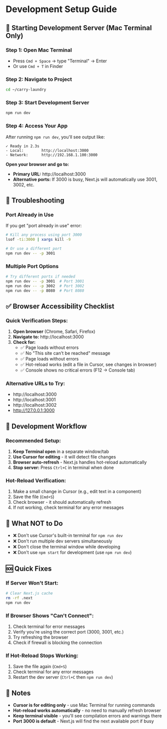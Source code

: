 # Development Setup Guide

## 🚀 Starting Development Server (Mac Terminal Only)

### Step 1: Open Mac Terminal
- Press `Cmd + Space` → type "Terminal" → Enter
- Or use `Cmd + T` in Finder

### Step 2: Navigate to Project
```bash
cd ~/carry-laundry
```

### Step 3: Start Development Server
```bash
npm run dev
```

### Step 4: Access Your App
After running `npm run dev`, you'll see output like:
```
✓ Ready in 2.3s
- Local:        http://localhost:3000
- Network:      http://192.168.1.100:3000
```

**Open your browser and go to:**
- **Primary URL:** http://localhost:3000
- **Alternative ports:** If 3000 is busy, Next.js will automatically use 3001, 3002, etc.

## 🔧 Troubleshooting

### Port Already in Use
If you get "port already in use" error:

```bash
# Kill any process using port 3000
lsof -ti:3000 | xargs kill -9

# Or use a different port
npm run dev -- -p 3001
```

### Multiple Port Options
```bash
# Try different ports if needed
npm run dev -- -p 3001  # Port 3001
npm run dev -- -p 3002  # Port 3002
npm run dev -- -p 8080  # Port 8080
```

## ✅ Browser Accessibility Checklist

### Quick Verification Steps:
1. **Open browser** (Chrome, Safari, Firefox)
2. **Navigate to:** http://localhost:3000
3. **Check for:**
   - ✅ Page loads without errors
   - ✅ No "This site can't be reached" message
   - ✅ Page loads without errors
   - ✅ Hot-reload works (edit a file in Cursor, see changes in browser)
   - ✅ Console shows no critical errors (F12 → Console tab)

### Alternative URLs to Try:
- http://localhost:3000
- http://localhost:3001
- http://localhost:3002
- http://127.0.0.1:3000

## 🔄 Development Workflow

### Recommended Setup:
1. **Keep Terminal open** in a separate window/tab
2. **Use Cursor for editing** - it will detect file changes
3. **Browser auto-refresh** - Next.js handles hot-reload automatically
4. **Stop server:** Press `Ctrl+C` in terminal when done

### Hot-Reload Verification:
1. Make a small change in Cursor (e.g., edit text in a component)
2. Save the file (`Cmd+S`)
3. Check browser - it should automatically refresh
4. If not working, check terminal for any error messages

## 🚫 What NOT to Do

- ❌ Don't use Cursor's built-in terminal for `npm run dev`
- ❌ Don't run multiple dev servers simultaneously
- ❌ Don't close the terminal window while developing
- ❌ Don't use `npm start` for development (use `npm run dev`)

## 🆘 Quick Fixes

### If Server Won't Start:
```bash
# Clear Next.js cache
rm -rf .next
npm run dev
```

### If Browser Shows "Can't Connect":
1. Check terminal for error messages
2. Verify you're using the correct port (3000, 3001, etc.)
3. Try refreshing the browser
4. Check if firewall is blocking the connection

### If Hot-Reload Stops Working:
1. Save the file again (`Cmd+S`)
2. Check terminal for any error messages
3. Restart the dev server (`Ctrl+C` then `npm run dev`)

## 📝 Notes

- **Cursor is for editing only** - use Mac Terminal for running commands
- **Hot-reload works automatically** - no need to manually refresh browser
- **Keep terminal visible** - you'll see compilation errors and warnings there
- **Port 3000 is default** - Next.js will find the next available port if busy
